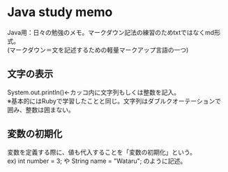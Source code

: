 # Java study memo
Java用：日々の勉強のメモ。マークダウン記法の練習のためtxtではなくmd形式。<br>
(マークダウン＝文を記述するための軽量マークアップ言語の一つ)

## 文字の表示
System.out.println()←カッコ内に文字列もしくは整数を記入。<br>
※基本的にはRubyで学習したことと同じ。文字列はダブルクオーテーションで囲み、整数は囲まない。

## 変数の初期化
変数を定義する際に、値も代入することを「変数の初期化」という。<br>
ex) int number = 3; や String name = "Wataru"; のように記述。